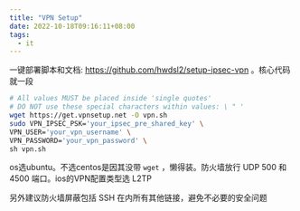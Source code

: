 ```yaml
---
title: "VPN Setup"
date: 2022-10-18T09:16:11+08:00
tags:
  - it
---
```


一键部署脚本和文档: https://github.com/hwdsl2/setup-ipsec-vpn  。核心代码就一段

```bash
# All values MUST be placed inside 'single quotes'
# DO NOT use these special characters within values: \ " '
wget https://get.vpnsetup.net -O vpn.sh
sudo VPN_IPSEC_PSK='your_ipsec_pre_shared_key' \
VPN_USER='your_vpn_username' \
VPN_PASSWORD='your_vpn_password' \
sh vpn.sh
```

os选ubuntu。不选centos是因其没带 `wget` ，懒得装。防火墙放行 UDP 500 和 4500 端口。ios的VPN配置类型选 L2TP

另外建议防火墙屏蔽包括 SSH 在内所有其他链接，避免不必要的安全问题

